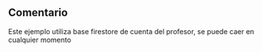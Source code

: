 ## Comentario

Este ejemplo utiliza base firestore de cuenta del profesor, se puede caer en cualquier momento
